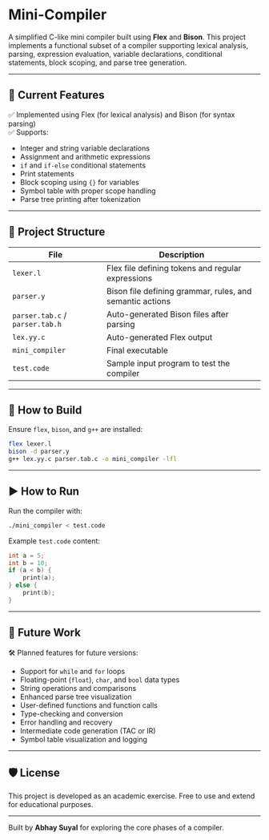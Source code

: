 # Mini-Compiler

A simplified C-like mini compiler built using **Flex** and **Bison**. This project implements a functional subset of a compiler supporting lexical analysis, parsing, expression evaluation, variable declarations, conditional statements, block scoping, and parse tree generation.

---

## 🔧 Current Features

✅ Implemented using Flex (for lexical analysis) and Bison (for syntax parsing)  
✅ Supports:
- Integer and string variable declarations
- Assignment and arithmetic expressions
- `if` and `if-else` conditional statements
- Print statements
- Block scoping using `{}` for variables
- Symbol table with proper scope handling
- Parse tree printing after tokenization

---

## 📁 Project Structure

| File | Description |
|------|-------------|
| `lexer.l` | Flex file defining tokens and regular expressions |
| `parser.y` | Bison file defining grammar, rules, and semantic actions |
| `parser.tab.c` / `parser.tab.h` | Auto-generated Bison files after parsing |
| `lex.yy.c` | Auto-generated Flex output |
| `mini_compiler` | Final executable |
| `test.code` | Sample input program to test the compiler |

---

## 🚀 How to Build

Ensure `flex`, `bison`, and `g++` are installed:

```bash
flex lexer.l
bison -d parser.y
g++ lex.yy.c parser.tab.c -o mini_compiler -lfl
```

---

## ▶️ How to Run

Run the compiler with:

```bash
./mini_compiler < test.code
```

Example `test.code` content:

```c
int a = 5;
int b = 10;
if (a < b) {
    print(a);
} else {
    print(b);
}
```

---

## 🧠 Future Work

🛠️ Planned features for future versions:

- Support for `while` and `for` loops  
- Floating-point (`float`), `char`, and `bool` data types  
- String operations and comparisons  
- Enhanced parse tree visualization  
- User-defined functions and function calls  
- Type-checking and conversion  
- Error handling and recovery  
- Intermediate code generation (TAC or IR)  
- Symbol table visualization and logging

---

## 🛡️ License

This project is developed as an academic exercise. Free to use and extend for educational purposes.

---

Built by **Abhay Suyal** for exploring the core phases of a compiler.
